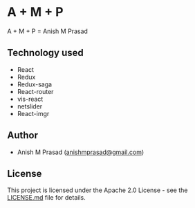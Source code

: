 # A + M + P

A + M + P = Anish M Prasad

## Technology used

- React
- Redux
- Redux-saga
- React-router
- vis-react
- netslider
- React-imgr


## Author

- Anish M Prasad (anishmprasad@gmail.com)

## License

This project is licensed under the Apache 2.0 License - see the [LICENSE.md](https://github.com/anishmprasad/a_m_p/blob/master/LICENSE) file for details.



























